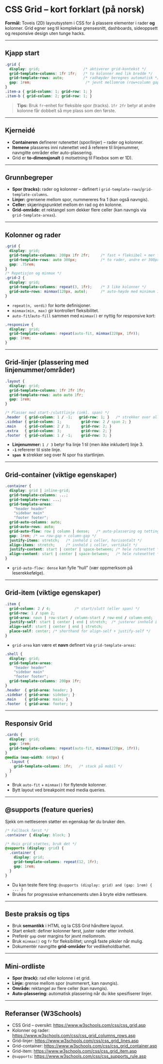 # CSS Grid – kort forklart (på norsk)

**Formål:** Toveis (2D) layoutsystem i CSS for å plassere elementer i rader **og** kolonner. Grid egner seg til komplekse grensesnitt, dashboards, sideoppsett og responsive design uten tunge hacks.

---

## Kjapp start
```css
.grid {
  display: grid;                    /* aktiverer grid-kontekst */
  grid-template-columns: 1fr 1fr;   /* to kolonner med lik bredde */
  grid-template-rows: auto;         /* radhøyder beregnes automatisk */
  gap: 1rem;                         /* jevnt mellomrom (row+column gap) */
}
.item-a { grid-column: 1; grid-row: 1; }
.item-b { grid-column: 2; grid-row: 1; }
```
> **Tips:** Bruk `fr`-enhet for fleksible spor (tracks). `1fr 2fr` betyr at andre kolonne får dobbelt så mye plass som den første.

---

## Kjerneidé
- **Containeren** definerer rutenettet (spor/linjer) – rader og kolonner.
- **Itemene** plasseres inni rutenettet ved å referere til linjenummer, navngitte områder eller auto-plassering.
- Grid er **to-dimensjonalt** (i motsetning til Flexbox som er 1D).

---

## Grunnbegreper
- **Spor (tracks):** rader og kolonner – definert i `grid-template-rows`/`grid-template-columns`.
- **Linjer:** grensene mellom spor, nummereres fra 1 (kan også navngis).
- **Celler:** skjæringspunktet mellom én rad og én kolonne.
- **Grid-område:** et rektangel som dekker flere celler (kan navngis via `grid-template-areas`).

---

## Kolonner og rader
```css
.grid {
  display: grid;
  grid-template-columns: 200px 1fr 2fr;     /* fast + fleksibel + mer fleksibel */
  grid-template-rows: auto 300px;           /* to rader, andre er 300px */
  gap: .75rem;
}
/* Repetisjon og minmax */
.grid-2 {
  display: grid;
  grid-template-columns: repeat(3, 1fr);    /* 3 like kolonner */
  grid-auto-rows: minmax(120px, auto);      /* auto-høyde med minimum 120px */
}
```
- `repeat(n, verdi)` for korte definisjoner.
- `minmax(min, max)` gir kontrollert fleksibilitet.
- `auto-fit`/`auto-fill` sammen med `minmax()` er nyttig for responsive kort:
```css
.responsive {
  display: grid;
  grid-template-columns: repeat(auto-fit, minmax(220px, 1fr));
  gap: 1rem;
}
```

---

## Grid-linjer (plassering med linjenummer/områder)
```css
.layout {
  display: grid;
  grid-template-columns: 1fr 2fr 1fr;
  grid-template-rows: auto auto 1fr;
  gap: 1rem;
}

/* Plasser med start-/sluttlinje (inkl. span) */
.header  { grid-column: 1 / -1;   grid-row: 1; }   /* strekker over alle kolonner */
.sidebar { grid-column: 1;         grid-row: 2 / span 2; }
.main    { grid-column: 2 / 3;     grid-row: 2; }
.extra   { grid-column: 3;         grid-row: 2; }
.footer  { grid-column: 1 / -1;    grid-row: 3; }
```
- **Linjenummer:** `1 / 3` betyr fra linje 1 til (men ikke inkludert) linje 3.
- **`-1`** refererer til siste linje.
- **`span N`** strekker seg over N spor fra startlinjen.

---

## Grid-container (viktige egenskaper)
```css
.container {
  display: grid | inline-grid;
  grid-template-columns: ...;
  grid-template-rows: ...;
  grid-template-areas:
    "header header"
    "sidebar main"
    "footer footer";
  grid-auto-columns: auto;
  grid-auto-rows: auto;
  grid-auto-flow: row | column | dense;   /* auto-plassering og tetting */
  gap: 1rem; /* == row-gap + column-gap */
  justify-items: stretch;   /* innhold i celler, horisontalt */
  align-items: stretch;     /* innhold i celler, vertikalt */
  justify-content: start | center | space-between; /* hele rutenettet */
  align-content: start | center | space-between;   /* hele rutenettet */
}
```
- `grid-auto-flow: dense` kan fylle “hull” (vær oppmerksom på leserekkefølge).

---

## Grid-item (viktige egenskaper)
```css
.item {
  grid-column: 2 / 4;           /* start/slutt (eller span) */
  grid-row: 1 / span 2;
  grid-area: navn | row-start / column-start / row-end / column-end;
  justify-self: start | center | end | stretch;  /* justerer innhold i cellen */
  align-self: start | center | end | stretch;
  place-self: center; /* shorthand for align-self + justify-self */
}
```
- `grid-area` kan være et **navn** definert via `grid-template-areas`:
```css
.shell {
  display: grid;
  grid-template-areas:
    "header header"
    "sidebar main"
    "footer footer";
  grid-template-columns: 200px 1fr;
}
.header  { grid-area: header; }
.sidebar { grid-area: sidebar; }
.main    { grid-area: main; }
.footer  { grid-area: footer; }
```

---

## Responsiv Grid
```css
.cards {
  display: grid;
  gap: 1rem;
  grid-template-columns: repeat(auto-fit, minmax(220px, 1fr));
}
@media (max-width: 640px) {
  .layout {
    grid-template-columns: 1fr;   /* stack på mobil */
  }
}
```
- Bruk `auto-fit` + `minmax()` for flytende kolonner.
- Bytt layout ved breakpoint med media queries.

---

## @supports (feature queries)
Sjekk om nettleseren støtter en egenskap før du bruker den.
```css
/* Fallback først */
.container { display: block; }

/* Hvis grid støttes, bruk det */
@supports (display: grid) {
  .container {
    display: grid;
    grid-template-columns: repeat(12, 1fr);
    gap: 1rem;
  }
}
```
- Du kan teste flere ting: `@supports (display: grid) and (gap: 1rem) { ... }`
- Brukes for progressive enhancements uten å bryte eldre nettlesere.

---

## Beste praksis og tips
- Bruk **semantikk** i HTML og la CSS Grid håndtere layout.
- Start enkelt: definer kolonner først, juster rader etter innhold.
- Preferér `gap` over margins for jevnt mellomrom.
- Bruk `minmax()` og `fr` for fleksibilitet; unngå faste piksler når mulig.
- Dokumentér navngitte **grid-områder** for vedlikeholdbarhet.

---

## Mini-ordliste
- **Spor (track):** rad eller kolonne i et grid.
- **Linje:** grense mellom spor (nummerert, kan navngis).
- **Område:** rektangel av flere celler (kan navngis).
- **Auto-plassering:** automatisk plassering når du ikke spesifiserer linjer.

---

## Referanser (W3Schools)
- CSS Grid – oversikt: https://www.w3schools.com/css/css_grid.asp
- Kolonner og rader: https://www.w3schools.com/css/css_grid_columns_rows.asp
- Grid-linjer: https://www.w3schools.com/css/css_grid_lines.asp
- Grid-container: https://www.w3schools.com/css/css_grid_container.asp
- Grid-item: https://www.w3schools.com/css/css_grid_item.asp
- `@supports`: https://www.w3schools.com/css/css_supports_rule.asp

